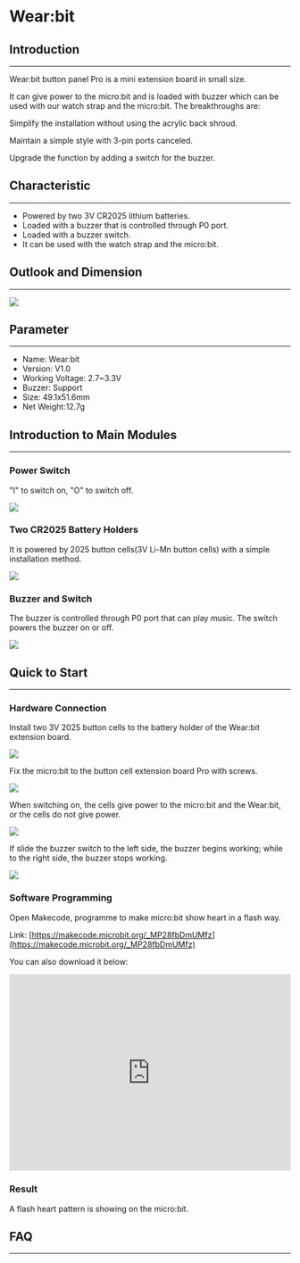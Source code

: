# Wear:bit

## Introduction
---
Wear:bit button panel Pro is a mini extension board in small size. 

It can give power to the micro:bit and is loaded with buzzer which can be used with our watch strap and the micro:bit. The breakthroughs are: 

Simplify the installation without using the acrylic back shroud.

Maintain a simple style with 3-pin ports canceled. 

Upgrade the function by adding a switch for the buzzer.

## Characteristic
---

- Powered by two 3V CR2025 lithium batteries.
- Loaded with a buzzer that is controlled through P0 port.
- Loaded with a buzzer switch.
- It can be used with the watch strap and the micro:bit.

## Outlook and Dimension
---
![](https://raw.githubusercontent.com/elecfreaks/learn-en/master/microbitKit/smart_coding_kit/images/wear_bit_00.jpg)

## Parameter
---
- Name: Wear:bit
- Version: V1.0
- Working Voltage: 2.7~3.3V
- Buzzer: Support
- Size: 49.1x51.6mm
- Net Weight:12.7g

## Introduction to Main Modules
---

### Power Switch

"I" to switch on, "O" to switch off.  

![](https://raw.githubusercontent.com/elecfreaks/learn-en/master/microbitKit/smart_coding_kit/images/wear_bit_01.png)

### Two CR2025 Battery Holders

It is powered by 2025 button cells(3V Li-Mn button cells) with a simple installation method.

![](https://raw.githubusercontent.com/elecfreaks/learn-en/master/microbitKit/smart_coding_kit/images/wear_bit_02.png)

### Buzzer and Switch


The buzzer is controlled through P0 port that can play music. The switch powers the buzzer on or off. 

![](https://raw.githubusercontent.com/elecfreaks/learn-en/master/microbitKit/smart_coding_kit/images/wear_bit_03.png)


## Quick to Start 
---

### Hardware Connection

Install two 3V 2025 button cells to the battery holder of the Wear:bit extension board.

![](https://raw.githubusercontent.com/elecfreaks/learn-en/master/microbitKit/smart_coding_kit/images/smart_coding_kit_01.png)

Fix the micro:bit to the button cell extension board Pro with screws.

![](https://raw.githubusercontent.com/elecfreaks/learn-en/master/microbitKit/smart_coding_kit/images/smart_coding_kit_02.png)

When switching on, the cells give power to the micro:bit and the Wear:bit, or the cells do not give power.

![](https://raw.githubusercontent.com/elecfreaks/learn-en/master/microbitKit/smart_coding_kit/images/wear_bit_06.png)

If slide the buzzer switch to the left side, the buzzer begins working; while to the right side, the buzzer stops working.

![](https://raw.githubusercontent.com/elecfreaks/learn-en/master/microbitKit/smart_coding_kit/images/wear_bit_07.png)


### Software Programming

Open Makecode, programme to make micro:bit show heart in a flash way. 

Link: [https://makecode.microbit.org/_MP28fbDmUMfz](https://makecode.microbit.org/_MP28fbDmUMfz)

You can also download it below:

<div style="position:relative;height:0;padding-bottom:70%;overflow:hidden;"><iframe style="position:absolute;top:0;left:0;width:100%;height:100%;" src="https://makecode.microbit.org/#pub:_MP28fbDmUMfz" frameborder="0" sandbox="allow-popups allow-forms allow-scripts allow-same-origin"></iframe></div>

### Result

A flash heart pattern is showing on the micro:bit.

## FAQ
---
